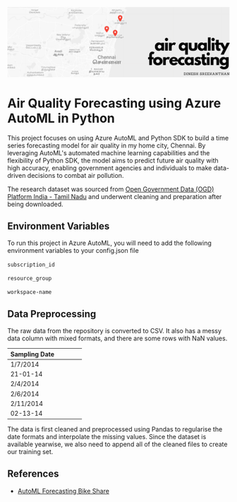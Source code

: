![banner](https://raw.githubusercontent.com/dnezan/air-quality-forecasting-azureAutoML/master/img/repo_banner.png)
# Air Quality Forecasting using Azure AutoML in Python

This project focuses on using Azure AutoML and Python SDK to build a time series forecasting model for air quality in my home city, Chennai. By leveraging AutoML's automated machine learning capabilities and the flexibility of Python SDK, the model aims to predict future air quality with high accuracy, enabling government agencies and individuals to make data-driven decisions to combat air pollution.

The research dataset was sourced from [Open Government Data (OGD) Platform India - Tamil Nadu](https://tn.data.gov.in/catalog/historical-daily-ambient-air-quality-data) and underwent cleaning and preparation after being downloaded.

## Environment Variables

To run this project in Azure AutoML, you will need to add the following environment variables to your config.json file

`subscription_id`

`resource_group`

`workspace-name`


## Data Preprocessing

The raw data from the repository is converted to CSV. It also has a messy data column with mixed formats, and there are some rows with NaN values.

| Sampling Date |     |     |     |     |
|---------------|-----|-----|-----|-----|
| 1/7/2014      |     |     |     |     |
| 21-01-14      |     |     |     |     |
| 2/4/2014      |     |     |     |     |
| 2/6/2014      |     |     |     |     |
| 2/11/2014     |     |     |     |     |
| 02-13-14      |     |     |     |     |

The data is first cleaned and preprocessed using Pandas to regularise the date formats and interpolate the missing values. Since the dataset is available yearwise, we also need to append all of the cleaned files to create our training set.


## References

 - [AutoML Forecasting Bike Share](https://github.com/Azure/azureml-examples/blob/main/sdk/python/jobs/automl-standalone-jobs/automl-forecasting-task-bike-share/auto-ml-forecasting-bike-share.ipynb)

